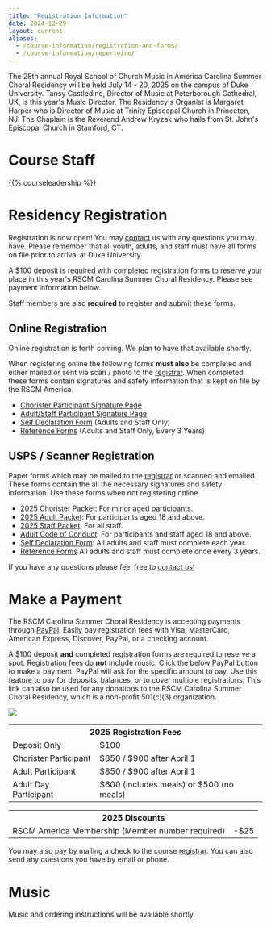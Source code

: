 ```yaml
---
title: "Registration Information"
date: 2024-12-29
layout: current
aliases:
  - /course-information/registration-and-forms/
  - /course-information/repertoire/
---
```


The 28th annual Royal School of Church Music in America Carolina Summer Choral
Residency will be held July 14 - 20, 2025 on the campus of Duke University.
Tansy Castledine, Director of Music at Peterborough Cathedral, UK, is this
year's Music Director.  The Residency's Organist is Margaret Harper who is
Director of Music at Trinity Episcopal Church in Princeton, NJ.  The Chaplain
is the Reverend Andrew Kryzak who hails from St. John's Episcopal Church in
Stamford, CT.

# Course Staff

{{% courseleadership %}}

<!--
# Things to Bring

* A cover or blanket of some sort – not too heavy!
* A pillow
* Extra Long Twin Sheets
* Any prescribed medications
* Bath essentials: slippers, shampoo, soap, toothbrush/paste, etc.
* Shoes for the shower
* Shorts/skirts and tops for the week
* Your choir robe from your church
* Your music – please have it 3 hole punched AND practiced!
* Black enclosed toe shoes for Sunday
* Sunday clothes -- think sleeveless
* A musical instrument if you would like to play it for the talent show (choristers
  only)
* Your umbrella – it always seems to rain a day or two
-->

# Residency Registration

<!--
<div class="alert alert-danger" role="alert">
</div>
-->

Registration is now open!  You may [contact][7] us with any questions you may
have.  Please remember that all youth, adults, and staff must have all forms
on file prior to arrival at Duke University.

A $100 deposit is required with completed registration forms to reserve your
place in this year's RSCM Carolina Summer Choral Residency.  Please see
payment information below.

Staff members are also **required** to register and submit these forms.

## Online Registration

Online registration is forth coming.  We plan to have that available shortly.

<!--
We encourage you to submit your registration forms electronically using
Google Forms.

<p class="text-center">
<a class="btn btn-primary btn-lg" href="https://docs.google.com/forms/d/e/1FAIpQLScXF5T5Lrnaoy-z8gjo43hBhwKOurNqYhvL4l-RFNvZsaUAeg/viewform?usp=sf_link">Register Online!</a>
</p>
-->

When registering online the following forms **must also** be completed
and either mailed or sent via scan / photo to the [registrar][7].  When
completed these forms contain signatures and safety information that is
kept on file by the RSCM America.

* [Chorister Participant Signature Page][13]
* [Adult/Staff Participant Signature Page][12]
* [Self Declaration Form][5] (Adults and Staff Only)
* [Reference Forms][4] (Adults and Staff Only, Every 3 Years)

## USPS / Scanner Registration

Paper forms which may be mailed to the [registrar][7] or scanned and emailed.
These forms contain the all the necessary signatures and safety information.
Use these forms when not registering online.

* [2025 Chorister Packet][1]: For minor aged participants.
* [2025 Adult Packet][2]: For participants aged 18 and above.
* [2025 Staff Packet][2]: For all staff.
* [Adult Code of Conduct][6]: For participants and staff aged 18 and above.
* [Self Declaration Form][5]: All adults and staff must complete each year.
* [Reference Forms][4] All adults and staff must complete once every 3 years.

If you have any questions please feel free to [contact us!][7]

# Make a Payment

The RSCM Carolina Summer Choral Residency is accepting payments through
[PayPal][20].  Easily pay registration fees with Visa, MasterCard, American
Express, Discover, PayPal, or a checking account.

A $100 deposit **and** completed registration forms are required to reserve a
spot.  Registration fees do **not** include music.  Click the below PayPal
button to make a payment.  PayPal will ask for the specific amount to pay.
Use this feature to pay for deposits, balances, or to cover multiple
registrations.  This link can also be used for any donations to the RSCM
Carolina Summer Choral Residency, which is a non-profit 501(c)(3)
organization.

<p class="text-center">
<a href="https://www.paypal.com/cgi-bin/webscr?cmd=_s-xclick&hosted_button_id=4BLB7ZJ45CR8E"><img src="https://www.paypalobjects.com/en_US/i/btn/btn_paynow_LG.gif" /></a>
</p>

<table class="table">
<tr><th colspan="2">2025 Registration Fees</th></tr>
<tr><td>Deposit Only</td><td>$100</td></tr>
<tr><td>Chorister Participant</td><td>$850 / $900 after April 1</td></tr>
<tr><td>Adult Participant</td><td>$850 / $900 after April 1</td></tr>
<tr><td>Adult Day Participant</td><td>$600 (includes meals) or $500 (no meals)</td></tr>
</table>

<table class="table">
<tr><th colspan="2">2025 Discounts</th></tr>
<tr><td>RSCM America Membership (Member number required)</td><td>-$25</td></tr>
</table>

You may also pay by mailing a check to the course [registrar][7].  You
can also send any questions you have by email or phone.

# Music

Music and ordering instructions will be available shortly.

<!--
Music for 2024
is listed below.  It is available from Cliff Hill Music by
emailing <a href="mailto:cliff@cliffhillmusic.com">cliff@cliffhillmusic.com</a>
or calling 800-819-8772.  Remember that you are responsible for purchasing,
obtaining, and practicing your music before you arrive at the choral residency.

* Gerre Hancock, *Missa Resurrectionis* (Rite I)
* Anthony Piccolo, *O hear us, Lord* (trebles only)
* Ned Rorem, *Praise the Lord, O my soul*
* Stephanie Martin, *Ave verum corpus*
* David Conte, *An Irish Blessing*
* Eleanor Daley, *Come, renew us*
* Hubert Parry, *Blest pair of sirens* (SATB version)
* Leo Sowerby, *Evening Canticles in D Major*
* Margaret Burk, *Preces & Responses*
-->

[1]: /pdf/2025/chorister-packet-2025.pdf
[2]: /pdf/2025/adult-packet-2025.pdf
[3]: /pdf/2025/adult-packet-2025.pdf
[4]: /pdf/2022/reference-form.pdf
[5]: /pdf/2022/self-declaration-form.pdf
[6]: /pdf/2022/adult-code-of-conduct.pdf
[7]: /contact
[12]: /pdf/2025/adult-signature-page.pdf
[13]: /pdf/2025/chorister-signature-page.pdf
[20]: https://www.paypal.com/home
[21]: cliff@cliffhillmusic.com
